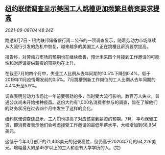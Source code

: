 <!--1631077262000-->
[纽约联储调查显示美国工人跳槽更加频繁且薪资要求提高](https://cn.reuters.com/article/ny-fed-us-workers-wage-0908-idCNKBS2G40AV)
------

<div><i>2021-09-08T04:48:24Z</i></div><p>路透9月7日 - 纽约联邦储备银行周二公布的一项调查显示，随着劳动力市场继续从大流行引发的危机中恢复，越来越多的美国工人正在跳槽且薪资要求提高。</p><p>报告称，对劳动力市场的预期也在继续改善，预计未来四个月接到工作邀请的可能性和对邀请提供薪资的预期均在上升。</p><p>在截至7月的四个月中，失业工人比例从去年同期的10.5%下降到0.4%，低于2019年11月疫情爆发前的0.5%。7月跳槽到新工作岗位的工人比例从去年同期的4.4%升至5.9%。</p><p>调查表明劳动力市场比一年前要强劲的多，当时受大流行影响，数百万人失业，普通公众尚未开始接种疫苗。这份大约有1,000名消费者参与的调查，旨在了解他们的财务状况在过去四个月中发生了这样的变化。</p><p>纽约联储调查还显示，工人们也提高了对应该拿到薪资的预期。7月，平均保留工资，即消费者表示他们会考虑接受工作邀请的最低年薪水平，大幅增加到68,954美元。</p><p>这低于今年3月创下的71,403美元的纪录高位，但仍高于2020年7月的64,226美元。增幅最大的是45岁以上的工人和没有大学学历的人。(完)</p>
